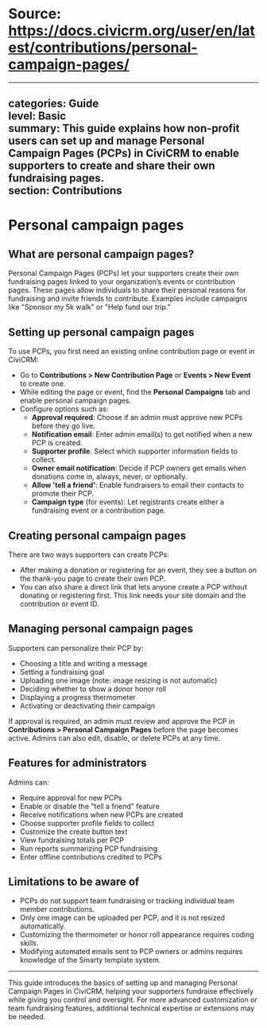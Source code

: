 # Source: https://docs.civicrm.org/user/en/latest/contributions/personal-campaign-pages/

---
categories: Guide  
level: Basic  
summary: This guide explains how non-profit users can set up and manage Personal Campaign Pages (PCPs) in CiviCRM to enable supporters to create and share their own fundraising pages.  
section: Contributions  
---

# Personal campaign pages

## What are personal campaign pages?

Personal Campaign Pages (PCPs) let your supporters create their own fundraising pages linked to your organization’s events or contribution pages. These pages allow individuals to share their personal reasons for fundraising and invite friends to contribute. Examples include campaigns like "Sponsor my 5k walk" or "Help fund our trip."

## Setting up personal campaign pages

To use PCPs, you first need an existing online contribution page or event in CiviCRM:

- Go to **Contributions > New Contribution Page** or **Events > New Event** to create one.  
- While editing the page or event, find the **Personal Campaigns** tab and enable personal campaign pages.  
- Configure options such as:  
  - **Approval required**: Choose if an admin must approve new PCPs before they go live.  
  - **Notification email**: Enter admin email(s) to get notified when a new PCP is created.  
  - **Supporter profile**: Select which supporter information fields to collect.  
  - **Owner email notification**: Decide if PCP owners get emails when donations come in, always, never, or optionally.  
  - **Allow 'tell a friend'**: Enable fundraisers to email their contacts to promote their PCP.  
  - **Campaign type** (for events): Let registrants create either a fundraising event or a contribution page.

## Creating personal campaign pages

There are two ways supporters can create PCPs:

- After making a donation or registering for an event, they see a button on the thank-you page to create their own PCP.  
- You can also share a direct link that lets anyone create a PCP without donating or registering first. This link needs your site domain and the contribution or event ID.

## Managing personal campaign pages

Supporters can personalize their PCP by: 

- Choosing a title and writing a message  
- Setting a fundraising goal  
- Uploading one image (note: image resizing is not automatic)  
- Deciding whether to show a donor honor roll  
- Displaying a progress thermometer  
- Activating or deactivating their campaign  

If approval is required, an admin must review and approve the PCP in **Contributions > Personal Campaign Pages** before the page becomes active. Admins can also edit, disable, or delete PCPs at any time.

## Features for administrators

Admins can:  

- Require approval for new PCPs  
- Enable or disable the "tell a friend" feature  
- Receive notifications when new PCPs are created  
- Choose supporter profile fields to collect  
- Customize the create button text  
- View fundraising totals per PCP  
- Run reports summarizing PCP fundraising  
- Enter offline contributions credited to PCPs  

## Limitations to be aware of

- PCPs do not support team fundraising or tracking individual team member contributions.  
- Only one image can be uploaded per PCP, and it is not resized automatically.  
- Customizing the thermometer or honor roll appearance requires coding skills.  
- Modifying automated emails sent to PCP owners or admins requires knowledge of the Smarty template system.

---

This guide introduces the basics of setting up and managing Personal Campaign Pages in CiviCRM, helping your supporters fundraise effectively while giving you control and oversight. For more advanced customization or team fundraising features, additional technical expertise or extensions may be needed.
